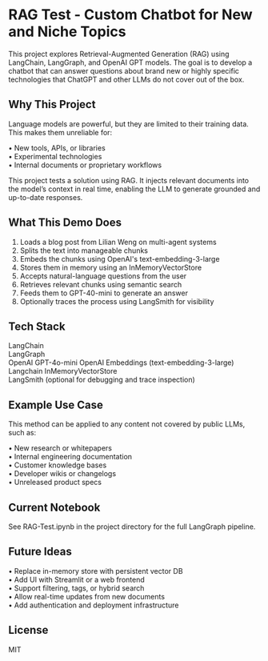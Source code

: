 # RAG Test - Custom Chatbot for New and Niche Topics

This project explores Retrieval-Augmented Generation (RAG) using LangChain, LangGraph, and OpenAI GPT models. The goal is to develop a chatbot that can answer questions about brand new or highly specific technologies that ChatGPT and other LLMs do not cover out of the box.

## Why This Project

Language models are powerful, but they are limited to their training data. This makes them unreliable for:

• New tools, APIs, or libraries  
• Experimental technologies  
• Internal documents or proprietary workflows

This project tests a solution using RAG. It injects relevant documents into the model’s context in real time, enabling the LLM to generate grounded and up-to-date responses.

## What This Demo Does

1. Loads a blog post from Lilian Weng on multi-agent systems  
2. Splits the text into manageable chunks  
3. Embeds the chunks using OpenAI's text-embedding-3-large  
4. Stores them in memory using an InMemoryVectorStore  
5. Accepts natural-language questions from the user  
6. Retrieves relevant chunks using semantic search  
7. Feeds them to GPT-40-mini to generate an answer  
8. Optionally traces the process using LangSmith for visibility

## Tech Stack

LangChain  
LangGraph  
OpenAI GPT-4o-mini
OpenAI Embeddings (text-embedding-3-large)  
Langchain InMemoryVectorStore  
LangSmith (optional for debugging and trace inspection)

## Example Use Case

This method can be applied to any content not covered by public LLMs, such as:

• New research or whitepapers  
• Internal engineering documentation  
• Customer knowledge bases  
• Developer wikis or changelogs  
• Unreleased product specs

## Current Notebook

See RAG-Test.ipynb in the project directory for the full LangGraph pipeline.

## Future Ideas

• Replace in-memory store with persistent vector DB  
• Add UI with Streamlit or a web frontend  
• Support filtering, tags, or hybrid search  
• Allow real-time updates from new documents  
• Add authentication and deployment infrastructure

## License

MIT
